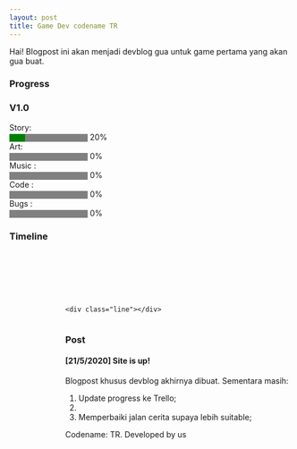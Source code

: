 ```yaml
---
layout: post
title: Game Dev codename TR
---
```


Hai! Blogpost ini akan menjadi devblog gua untuk game pertama yang akan gua buat. 

<style>
  .container {
  width:80%;
  display:block;
  margin-top: 100px;
  margin-left: 100px;
}

.line {
  width: 100%;
  background: black;
  margin: 50px 0;
  height: 5px;
}

.top,
.bottom {
  display: flex;
  flex-direction: row;
}

.bottom {
  padding-left: 50px;
}

.top .top-element,
.bottom .bottom-element {
  padding: 0 25px;
  position: relative;
}

.top-element:before,
.bottom-element:before {
  content: "I";
  height: 20px;
  width: 20px;
  line-height: 20px;
  text-align: center;
  border-radius: 30px;
  background: #FFFFFF;
  color: black;
  position: absolute;
  left: 0;
}

.top-element:before {
  bottom: -63px;
}

.bottom-element:before {
  top: -63px;
}

.top-element:after,
.bottom-element:after {
  content: "";
  height: 50px;
  width: 2px;
  background: #8ACCC6;
  position: absolute;
}

.top-element:after {
  left: 10px;
  bottom: -40px;
}

.bottom-element:after {
  left: 10px;
  top: -40px;
}
  </style>

### Progress 
### V1.0
<label for="file">Story:</label> <br><progress id="file" value="20" max="100" style="background-color: #fff; border-radius: 2px;"> 32% </progress> 20% <br>
<label for="file">Art:</label> <br><progress id="file" value="0" max="100" style="background-color: #fff; border-radius: 2px;"> 0% </progress> 0% <br>
<label for="file">Music :</label><br> <progress id="file" value="0" max="100" style="background-color: #fff; border-radius: 2px;"> 0% </progress> 0% <br>
<label for="file">Code :</label><br> <progress id="file" value="0" max="100" style="background-color: #fff; border-radius: 2px;"> 0% </progress> 0% <br>
<label for="file">Bugs :</label><br> <progress id="file" value="0" max="100" style="background-color: #fff; border-radius: 2px;"> 0% </progress> 0% <br>


### Timeline
<div class="container">

  <div class="top">
    <!-- <div class="top-element">Lorem top 1</div> 
    //<div class="top-element">Lorem top 2</div>
    //<div class="top-element">Lorem top 3</div>
    //<div class="top-element">Lorem top 4</div>
  </div> -->

    <div class="line"></div>

  <!-- <div class="bottom">
    //<div class="bottom-element">Lorem bottom 1</div>
    //<div class="bottom-element">Lorem bottom 2</div>
    //<div class="bottom-element">Lorem bottom 3</div>
    //<div class="bottom-element">Lorem bottom 4</div>
  </div>
    -->

</div>

### Post
#### [21/5/2020] Site is up!

Blogpost khusus devblog akhirnya dibuat. Sementara masih:
<ol>
  <li>Update progress ke Trello;<li>
  <li>Memperbaiki jalan cerita supaya lebih suitable;</li>
</ol>
  
  
 
 Codename: TR. Developed by us 
  

